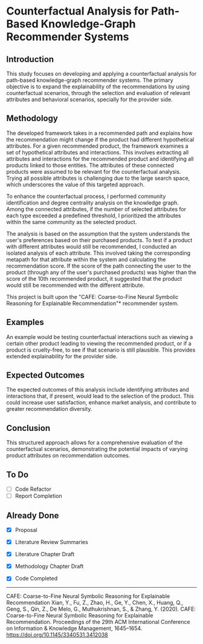 # Counterfactual Analysis for Path-Based Knowledge-Graph Recommender Systems

## Introduction
This study focuses on developing and applying a counterfactual analysis for path-based knowledge-graph recommender systems. The primary objective is to expand the explainability of the recommendations by using counterfactual scenarios, through the selection and evaluation of relevant attributes and behavioral scenarios, specially for the provider side.

## Methodology
The developed framework takes in a recommended path and explains how the recommendation might change if the product had different hypothetical attributes. For a given recommended product, the framework examines a set of hypothetical attributes and interactions. This involves extracting all attributes and interactions for the recommended product and identifying all products linked to those entities. The attributes of these connected products were assumed to be relevant for the counterfactual analysis. Trying all possible attributes is challenging due to the large search space, which underscores the value of this targeted approach.

To enhance the counterfactual process, I performed community identification and degree centrality analysis on the knowledge graph. Among the connected attributes, if the number of selected attributes for each type exceeded a predefined threshold, I prioritized the attributes within the same community as the selected product.

The analysis is based on the assumption that the system understands the user's preferences based on their purchased products. To test if a product with different attributes would still be recommended, I conducted an isolated analysis of each attribute. This involved taking the corresponding metapath for that attribute within the system and calculating the recommendation score. If the score of the path connecting the user to the product (through any of the user's purchased products) was higher than the score of the 10th recommended product, it suggested that the product would still be recommended with the different attribute.

This project is built upon the "CAFE: Coarse-to-Fine Neural Symbolic Reasoning for Explainable Recommendation"* recommender system.

## Examples
An example would be testing counterfactual interactions such as viewing a certain other product leading to viewing the recommended product, or if a product is cruelty-free, to see if that scenario is still plausible. This provides extended explainability for the provider side.

## Expected Outcomes
The expected outcomes of this analysis include identifying attributes and interactions that, if present, would lead to the selection of the product. This could increase user satisfaction, enhance market analysis, and contribute to greater recommendation diversity.

## Conclusion
This structured approach allows for a comprehensive evaluation of the counterfactual scenarios, demonstrating the potential impacts of varying product attributes on recommendation outcomes.


## To Do
- [ ] Code Refactor
- [ ] Report Completion

## Already Done
- [x] Proposal
- [x] Literature Review Summaries
- [x] Literature Chapter Draft
- [x] Methodology Chapter Draft
- [x] Code Completed


---

CAFE: Coarse-to-Fine Neural Symbolic Reasoning for Explainable Recommendation
Xian, Y., Fu, Z., Zhao, H., Ge, Y., Chen, X., Huang, Q., Geng, S., Qin, Z., De Melo, G., Muthukrishnan, S., & Zhang, Y. (2020). CAFE: Coarse-to-Fine Neural Symbolic Reasoning for Explainable Recommendation. Proceedings of the 29th ACM International Conference on Information & Knowledge Management, 1645–1654. https://doi.org/10.1145/3340531.3412038
